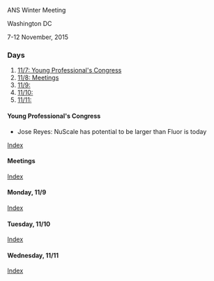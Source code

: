 ANS Winter Meeting

Washington DC

7-12 November, 2015

### <a name="top">Days
1. [11/7: Young Professional's Congress](#ypc)
2. [11/8: Meetings](#meetings)
3. [11/9: ](#mon)
4. [11/10: ](#tues)
5. [11/11: ](#wed)

#### <a name="ypc"> Young Professional's Congress

- Jose Reyes: NuScale has potential to be larger than Fluor is today

[Index](#top)



#### <a name="meetings"> Meetings


[Index](#top)



#### <a name="mon"> Monday, 11/9


[Index](#top)



#### <a name="tues"> Tuesday, 11/10


[Index](#top)



#### <a name="wed"> Wednesday, 11/11


[Index](#top)



